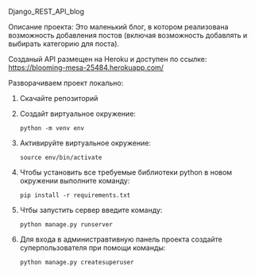 Django_REST_API_blog 

Описание проекта: Это маленький блог, в котором реализована возможность добавления постов (включая возможность добавлять и выбирать категорию для поста).

Созданый API размещен на Heroku и доступен по ссылке: https://blooming-mesa-25484.herokuapp.com/

Разворачиваем проект локально:

1. Скачайте репозиторий

2. Создайт виртуальное окружение: 
    
       python -m venv env
    
3. Активируйте виртуальное окружение:

       source env/bin/activate
    
4. Чтобы установить все требуемые библиотеки python в новом окружении выполните команду:
     
       pip install -r requirements.txt

5. Чтбы запустить сервер введите команду:

       python manage.py runserver
    
6. Для входа в администравтивную панель проекта создайте суперпользователя при помощи команды:

       python manage.py createsuperuser
